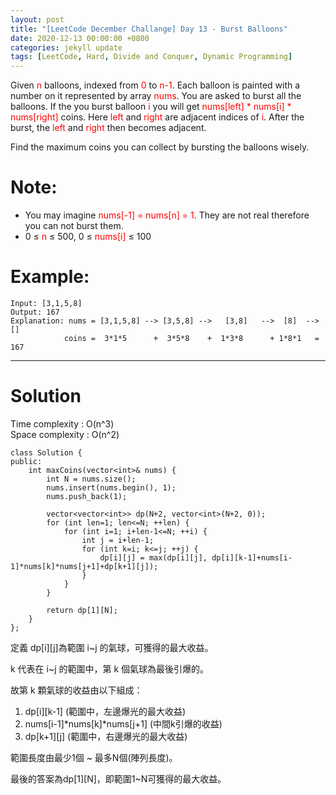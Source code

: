 ```yaml
---
layout: post
title: "[LeetCode December Challange] Day 13 - Burst Balloons"
date: 2020-12-13 00:00:00 +0800
categories: jekyll update
tags: [LeetCode, Hard, Divide and Conquer, Dynamic Programming]
---
```


Given <font color="red">n</font> balloons, indexed from <font color="red">0</font> to <font color="red">n-1</font>. Each balloon is painted with a number on it represented by array <font color="red">nums</font>. You are asked to burst all the balloons. If the you burst balloon <font color="red">i</font> you will get <font color="red">nums[left] * nums[i] * nums[right]</font> coins. Here <font color="red">left</font> and <font color="red">right</font> are adjacent indices of <font color="red">i</font>. After the burst, the <font color="red">left</font> and <font color="red">right</font> then becomes adjacent.

Find the maximum coins you can collect by bursting the balloons wisely.

# Note:

- You may imagine <font color="red">nums[-1] = nums[n] = 1</font>. They are not real therefore you can not burst them.
- 0 ≤ <font color="red">n</font> ≤ 500, 0 ≤ <font color="red">nums[i]</font> ≤ 100

# Example:

    Input: [3,1,5,8]
    Output: 167
    Explanation: nums = [3,1,5,8] --> [3,5,8] -->   [3,8]   -->  [8]  --> []
                coins =  3*1*5      +  3*5*8    +  1*3*8      + 1*8*1   = 167

---

# Solution

Time complexity : O(n^3)  
Space complexity : O(n^2)

    class Solution {
    public:
        int maxCoins(vector<int>& nums) {
            int N = nums.size();
            nums.insert(nums.begin(), 1);
            nums.push_back(1);

            vector<vector<int>> dp(N+2, vector<int>(N+2, 0));
            for (int len=1; len<=N; ++len) {
                for (int i=1; i+len-1<=N; ++i) {
                    int j = i+len-1;
                    for (int k=i; k<=j; ++j) {
                        dp[i][j] = max(dp[i][j], dp[i][k-1]+nums[i-1]*nums[k]*nums[j+1]+dp[k+1][j]);
                    }
                }
            }

            return dp[1][N];
        }
    };

定義 dp[i][j]為範圍 i~j 的氣球，可獲得的最大收益。

k 代表在 i~j 的範圍中，第 k 個氣球為最後引爆的。

故第 k 顆氣球的收益由以下組成：
1. dp[i][k-1] (範圍中，左邊爆光的最大收益)
2. nums[i-1]\*nums[k]\*nums[j+1] (中間k引爆的收益)
3. dp[k+1][j] (範圍中，右邊爆光的最大收益)

範圍長度由最少1個 ~ 最多N個(陣列長度)。

最後的答案為dp[1][N]，即範圍1~N可獲得的最大收益。